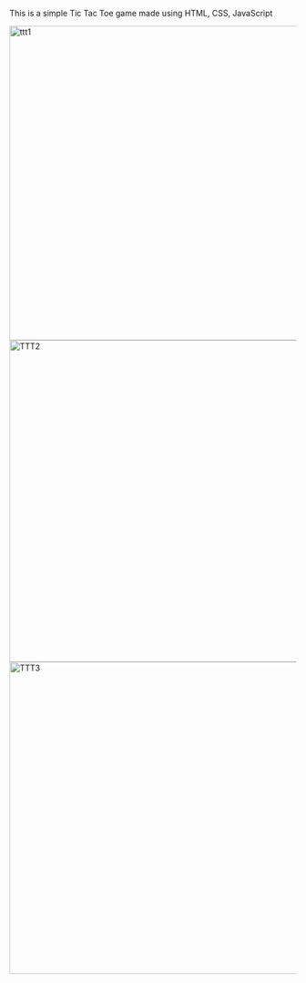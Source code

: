 This is a simple Tic Tac Toe game made using HTML, CSS, JavaScript

<img width="552" alt="ttt1" src="https://github.com/user-attachments/assets/fcb4d7e9-0766-4c6c-ba00-ce3da74311cf">
<img width="565" alt="TTT2" src="https://github.com/user-attachments/assets/8476c968-e657-4f79-a910-85eafa60a325">
<img width="548" alt="TTT3" src="https://github.com/user-attachments/assets/f77ebe96-7d0b-447f-b1aa-1b584c62c4ac">

